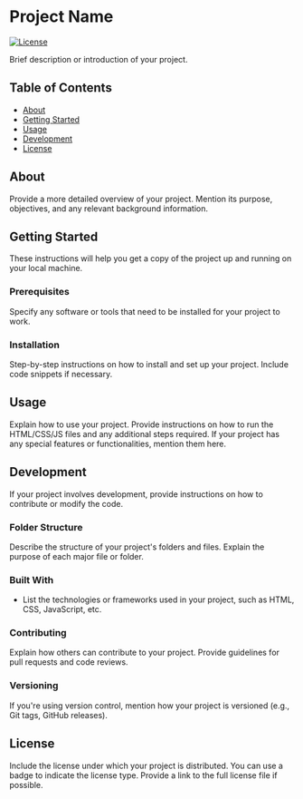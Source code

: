 # Project Name

[![License](https://img.shields.io/github/license/<username>/<repository>.svg?color=blue)](https://github.com/arsalanbardsiri/prework-study-guide/blob/feature/project-README/LICENSE)


Brief description or introduction of your project.

## Table of Contents

- [About](#about)
- [Getting Started](#getting-started)
- [Usage](#usage)
- [Development](#development)
- [License](#license)

## About

Provide a more detailed overview of your project. Mention its purpose, objectives, and any relevant background information.

## Getting Started

These instructions will help you get a copy of the project up and running on your local machine.

### Prerequisites

Specify any software or tools that need to be installed for your project to work.

### Installation

Step-by-step instructions on how to install and set up your project. Include code snippets if necessary.

## Usage

Explain how to use your project. Provide instructions on how to run the HTML/CSS/JS files and any additional steps required. If your project has any special features or functionalities, mention them here.

## Development

If your project involves development, provide instructions on how to contribute or modify the code.

### Folder Structure

Describe the structure of your project's folders and files. Explain the purpose of each major file or folder.

### Built With

- List the technologies or frameworks used in your project, such as HTML, CSS, JavaScript, etc.

### Contributing

Explain how others can contribute to your project. Provide guidelines for pull requests and code reviews.

### Versioning

If you're using version control, mention how your project is versioned (e.g., Git tags, GitHub releases).

## License

Include the license under which your project is distributed. You can use a badge to indicate the license type. Provide a link to the full license file if possible.

